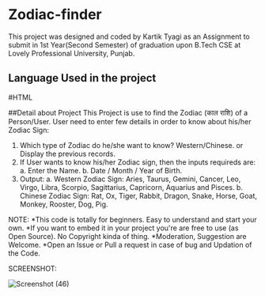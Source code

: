 # Zodiac-finder
This project was designed and coded by Kartik Tyagi as an Assignment to submit in 1st Year(Second Semester) of graduation 
upon B.Tech CSE at Lovely Professional University, Punjab.

## Language Used in the project
#HTML

##Detail about Project
This Project is use to find the Zodiac (काल राशि) of a Person/User.
User need to enter few details in order to know about his/her Zodiac Sign:
1. Which type of Zodiac do he/she want to know? Western/Chinese.
    or
   Display the previous records.
2. If User wants to know his/her Zodiac sign, then the inputs requireds are:
  a. Enter the Name.
  b. Date / Month / Year of Birth.
3. Output:
  a. Western Zodiac Sign: Aries, Taurus, Gemini, Cancer, Leo, Virgo, Libra, Scorpio, Sagittarius, Capricorn, Aquarius and Pisces.
  b. Chinese Zodiac Sign: Rat, Ox, Tiger, Rabbit, Dragon, Snake, Horse, Goat, Monkey, Rooster, Dog, Pig.
 
 NOTE: 
 *This code is totally for beginners. Easy to understand and start your own.
 *If you want to embed it in your project you're are free to use (as Open Source). No Copyright kinda of thing.
 *Moderation, Suggestion are Welcome.
 *Open an Issue or Pull a request in case of bug and Updation of the Code.

SCREENSHOT:

![Screenshot (46)](https://user-images.githubusercontent.com/32240906/64910960-a140d880-d739-11e9-96d3-1c0642591cf7.png)

